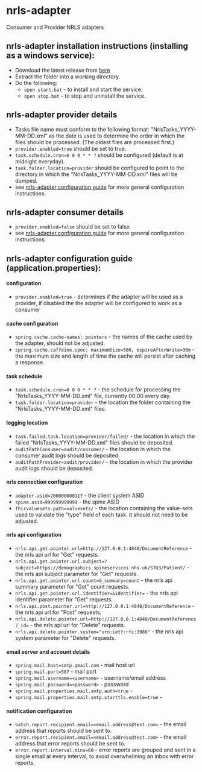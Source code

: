 # nrls-adapter
Consumer and Provider NRLS adapters

## nrls-adapter installation instructions (installing as a windows service):
 - Download the latest release from [here](https://github.com/nhsconnect/nrls-adapter/releases)
 - Extract the folder into a working directory.
 - Do the following:
   - `open start.bat` - to install and start the service.
   - `open stop.bat` - to stop and uninstall the service.
## nrls-adapter provider details
- Tasks file name must conform to the following format: "NrlsTasks_YYYY-MM-DD.xml" as the date is used to determine the order in which the files should be processed. (The oldest files are processed first.)
- `provider.enabled=true` should be set to true.
- `task.schedule.cron=0 0 0 * * ?` should be configured (default is at midnight everyday).
- `task.folder.location=provider` should be configured to point to the directory in which the "NrlsTasks_YYYY-MM-DD.xml" files will be dumped.
- see [nrls-adapter configuration guide](https://github.com/nhsconnect/nrls-adapter/blob/master/README.md#nrls-adapter-configuration-guide-applicationproperties) for more general configuration instructions.
## nrls-adapter consumer details
- `provider.enabled=false` should be set to false.
- see [nrls-adapter configuration guide](https://github.com/nhsconnect/nrls-adapter/blob/master/README.md#nrls-adapter-configuration-guide-applicationproperties) for more general configuration instructions.
## nrls-adapter configuration guide (application.properties):
#### configuration
 - `provider.enabled=true` - determines if the adapter will be used as a provider, if disabled the the adapter will be configured to work as a consumer
#### cache configuration
 - `spring.cache.cache-names: pointers` - the names of the cache used by the adapter, should not be adjusted.
 - `spring.cache.caffeine.spec: maximumSize=500, expireAfterWrite=30m` -  the maximum size and length of time the cache will persist after caching a response.
#### task schedule
 - `task.schedule.cron=0 0 0 * * ?` - the schedule for processing the "NrlsTasks_YYYY-MM-DD.xml" file, currently 00:00 every day.
 - `task.folder.location=provider` - the location the folder containing the "NrlsTasks_YYYY-MM-DD.xml" files.
#### logging location
 - `task.failed.task.location=provider/failed/` - the location in which the failed "NrlsTasks_YYYY-MM-DD.xml" files should be deposited.
 - `auditPathConsumer=audit/consumer/` - the location in which the consumer audit logs should be deposited.
 - `auditPathProvider=audit/provider/` - the location in which the provider audit logs should be deposited.
#### nrls connection configuration
 - `adapter.asid=200000000117` - the client system ASID
 - `spine.asid=999999999999` - the spine ASID
 - `fhirvaluesets.path=valuesets/` - the location containing the value-sets used to validate the "type" field of each task. it should not need to be adjusted.
#### nrls api configuration
 - `nrls.api.get.pointer.url=http://127.0.0.1:4848/DocumentReference` - the nrls api url for "Get" requests.
 - `nrls.api.get.pointer.url.subject=?subject=https://demographics.spineservices.nhs.uk/STU3/Patient/` - the nrls api subject parameter for "Get" requests.
 - `nrls.api.get.pointer.url.count=&_summary=count` - the nrls api summary parameter for "Get" count requests.
 - `nrls.api.get.pointer.url.identifier=&identifier=` - the nrls api identifier parameter for "Get" requests.
 - `nrls.api.post.pointer.url=http://127.0.0.1:4848/DocumentReference` - the nrls api url for "Post" requests.
 - `nrls.api.delete.pointer.url=http://127.0.0.1:4848/DocumentReference?_id=` - the nrls api url for "Delete" requests.
 - `nrls.api.delete.pointer.system="urn:ietf:rfc:3986"` - the nrls api system parameter for "Delete" requests.
#### email server and account details
 - `spring.mail.host=smtp.gmail.com` - mail host url
 - `spring.mail.port=587` - mail port
 - `spring.mail.username=<username>` - username/email address
 - `spring.mail.password=<password>` - password
 - `spring.mail.properties.mail.smtp.auth=true` - 
 - `spring.mail.properties.mail.smtp.starttls.enable=true` -
#### notification configuration
 - `batch.report.recipient.email=<email.address@test.com>` - the email address that reports should be sent to.
 - `error.report.recipient.email=<email.address@test.com>` - the email address that error reports should be sent to.
 - `error.report.interval.mins=60` - error reports are grouped and sent in a single email at every interval, to avoid overwhelming an inbox with error reports.
